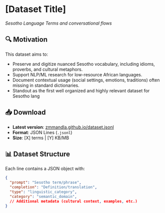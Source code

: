 # [Dataset Title]  
*Sesotho Language Terms and conversational flows*  

## 🔍 Motivation  
This dataset aims to:  
- Preserve and digitize nuanced Sesotho vocabulary, including idioms, proverbs, and cultural metaphors.  
- Support NLP/ML research for low-resource African languages.  
- Document contextual usage (social settings, emotions, traditions) often missing in standard dictionaries. 
- Standout as the first well organized and highly relevant dataset for Sesotho lang

## 📥 Download  
- **Latest version**: [zmmandla.github.io/dataset.jsonl](https://github.com/motaungmandla/zmmandla.github.io/webscrap.jsonl)  
- **Format**: JSON Lines (`.jsonl`)  
- **Size**: [X] terms | [Y] KB/MB  

## 📊 Dataset Structure  
Each line contains a JSON object with:  
```json
{
  "prompt": "Sesotho term/phrase",
  "completion": "Definition/translation",
  "type": "linguistic_category",
  "category": "semantic_domain",
  // Additional metadata (cultural context, examples, etc.)
}

